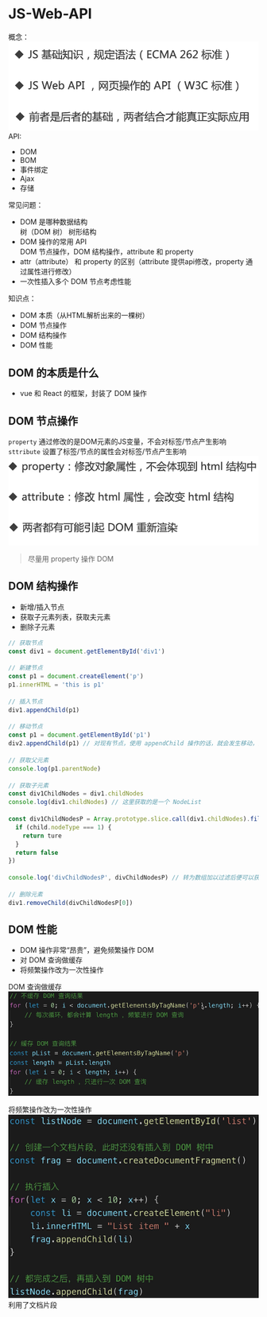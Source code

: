 # JS-Web-API
概念：
![](images/2020-04-02-15-22-44.png)
API:
- DOM
- BOM
- 事件绑定
- Ajax
- 存储

常见问题：
- DOM 是哪种数据结构  
树（DOM 树） 树形结构
- DOM 操作的常用 API  
DOM 节点操作，DOM 结构操作，attribute 和 property
- attr（attribute） 和 property 的区别（attribute 提供api修改，property 通过属性进行修改）
- 一次性插入多个 DOM 节点考虑性能

知识点：
- DOM 本质（从HTML解析出来的一棵树）
- DOM 节点操作
- DOM 结构操作
- DOM 性能

## DOM 的本质是什么
- vue 和 React 的框架，封装了 DOM 操作

## DOM 节点操作
`property` 通过修改的是DOM元素的JS变量，不会对标签/节点产生影响
`sttribute` 设置了标签/节点的属性会对标签/节点产生影响
![](images/2020-04-02-16-43-15.png)
> 尽量用 property 操作 DOM

## DOM 结构操作
- 新增/插入节点
- 获取子元素列表，获取夫元素
- 删除子元素

```javascript
// 获取节点
const div1 = document.getElementById('div1')

// 新建节点
const p1 = document.createElement('p')
p1.innerHTML = 'this is p1'

// 插入节点
div1.appendChild(p1)

// 移动节点
const p1 = document.getElementById('p1')
div2.appendChild(p1) // 对现有节点，使用 appendChild 操作的话，就会发生移动，而不是新增插入

// 获取父元素
console.log(p1.parentNode)

// 获取子元素
const div1ChildNodes = div1.childNodes
console.log(div1.childNodes) // 这里获取的是一个 NodeList

const div1ChildNodesP = Array.prototype.slice.call(div1.childNodes).filter(child => {
  if (child.nodeType === 1) {
    return ture
  }
  return false
})

console.log('divChildNodesP', divChildNodesP) // 转为数组加以过滤后便可以获取到我们想要的子元素

// 删除元素
div1.removeChild(divChildNodesP[0])
```

## DOM 性能
- DOM 操作非常“昂贵”，避免频繁操作 DOM
- 对 DOM 查询做缓存
- 将频繁操作改为一次性操作  

DOM 查询做缓存
![](images/2020-04-02-17-41-52.png)

将频繁操作改为一次性操作
![](images/2020-04-02-17-44-47.png)
利用了文档片段